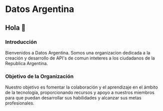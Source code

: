 # Datos Argentina

## Hola 👋

### Introducción

Bienvenidos a Datos Argentina. Somos una organizacion dedicada a la creación y desarrollo de API's de comun inteteres a los ciudadanos de la Republica Argentina.

### Objetivo de la Organización

Nuestro objetivo es fomentar la colaboración y el aprendizaje en el ámbito de la tecnología, proporcionando recursos y apoyo a nuestros miembros para que puedan desarrollar sus habilidades y alcanzar sus metas profesionales.
